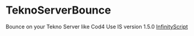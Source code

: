 # TeknoServerBounce
Bounce on your Tekno Server like Cod4
Use IS version 1.5.0 [InfinityScript](https://github.com/diamante0018/InfinityScript)
